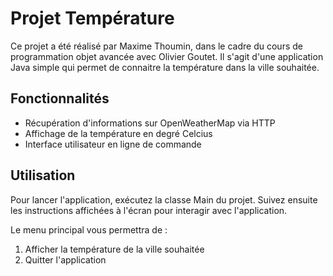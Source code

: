 # Projet Température

Ce projet a été réalisé par Maxime Thoumin, dans le cadre du cours de programmation objet avancée avec Olivier Goutet.
Il s'agit d'une application Java simple qui permet de connaitre la température dans la ville souhaitée.

## Fonctionnalités

- Récupération d'informations sur OpenWeatherMap via HTTP
- Affichage de la température en degré Celcius
- Interface utilisateur en ligne de commande

## Utilisation

Pour lancer l'application, exécutez la classe Main du projet. Suivez ensuite les instructions affichées à l'écran pour interagir avec l'application.

Le menu principal vous permettra de :
1. Afficher la température de la ville souhaitée
2. Quitter l'application
